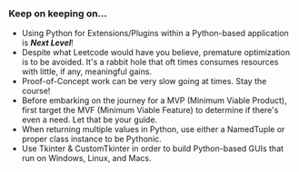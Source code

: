 ### Keep on keeping on...

+ Using Python for Extensions/Plugins within a Python-based application is ***Next Level***!
+ Despite what Leetcode would have you believe, premature optimization is to be avoided.  It's a rabbit hole that oft times consumes resources with little, if any, meaningful gains.
+ Proof-of-Concept work can be very slow going at times.  Stay the course!
+ Before embarking on the journey for a MVP (Minimum Viable Product), first target the MVF (Minimum Viable Feature) to determine if there's even a need.  Let that be your guide.
+ When returning multiple values in Python, use either a NamedTuple or proper class instance to be Pythonic.
+ Use Tkinter & CustomTkinter in order to build Python-based GUIs that run on Windows, Linux, and Macs.

<!--
**cazamedia/cazamedia** is a ✨ _special_ ✨ repository because its `README.md` (this file) appears on your GitHub profile.

Here are some ideas to get you started:

- 🔭 I’m currently working on ...
- 🌱 I’m currently learning ...
- 👯 I’m looking to collaborate on ...
- 🤔 I’m looking for help with ...
- 💬 Ask me about ...
- 📫 How to reach me: ...
- 😄 Pronouns: ...
- ⚡ Fun fact: ...
-->
